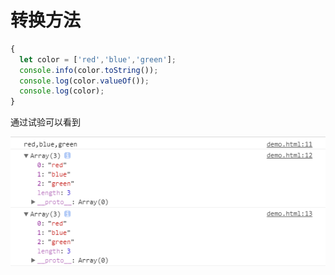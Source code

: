 # 转换方法

```javascript
{
  let color = ['red','blue','green'];
  console.info(color.toString());
  console.log(color.valueOf());
  console.log(color);
}
```

通过试验可以看到

![](../../../.gitbook/assets/array_todo.png)

